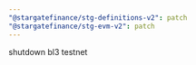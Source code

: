 ```yaml
---
"@stargatefinance/stg-definitions-v2": patch
"@stargatefinance/stg-evm-v2": patch
---
```


shutdown bl3 testnet

